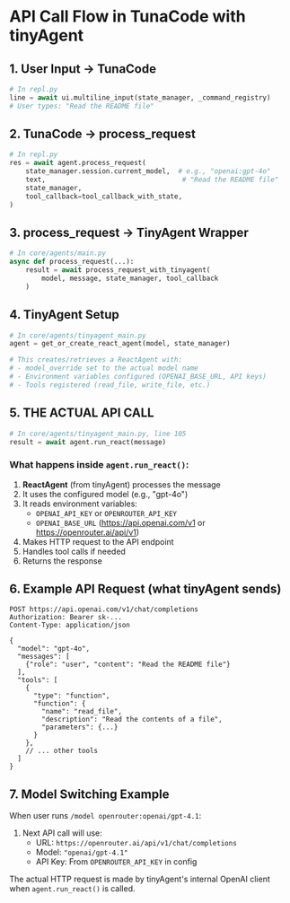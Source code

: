 # API Call Flow in TunaCode with tinyAgent

## 1. User Input → TunaCode
```python
# In repl.py
line = await ui.multiline_input(state_manager, _command_registry)
# User types: "Read the README file"
```

## 2. TunaCode → process_request
```python
# In repl.py
res = await agent.process_request(
    state_manager.session.current_model,  # e.g., "openai:gpt-4o"
    text,                                  # "Read the README file"
    state_manager,
    tool_callback=tool_callback_with_state,
)
```

## 3. process_request → TinyAgent Wrapper
```python
# In core/agents/main.py
async def process_request(...):
    result = await process_request_with_tinyagent(
        model, message, state_manager, tool_callback
    )
```

## 4. TinyAgent Setup
```python
# In core/agents/tinyagent_main.py
agent = get_or_create_react_agent(model, state_manager)

# This creates/retrieves a ReactAgent with:
# - model_override set to the actual model name
# - Environment variables configured (OPENAI_BASE_URL, API keys)
# - Tools registered (read_file, write_file, etc.)
```

## 5. THE ACTUAL API CALL
```python
# In core/agents/tinyagent_main.py, line 105
result = await agent.run_react(message)
```

### What happens inside `agent.run_react()`:

1. **ReactAgent** (from tinyAgent) processes the message
2. It uses the configured model (e.g., "gpt-4o")
3. It reads environment variables:
   - `OPENAI_API_KEY` or `OPENROUTER_API_KEY`
   - `OPENAI_BASE_URL` (https://api.openai.com/v1 or https://openrouter.ai/api/v1)
4. Makes HTTP request to the API endpoint
5. Handles tool calls if needed
6. Returns the response

## 6. Example API Request (what tinyAgent sends)
```http
POST https://api.openai.com/v1/chat/completions
Authorization: Bearer sk-...
Content-Type: application/json

{
  "model": "gpt-4o",
  "messages": [
    {"role": "user", "content": "Read the README file"}
  ],
  "tools": [
    {
      "type": "function",
      "function": {
        "name": "read_file",
        "description": "Read the contents of a file",
        "parameters": {...}
      }
    },
    // ... other tools
  ]
}
```

## 7. Model Switching Example
When user runs `/model openrouter:openai/gpt-4.1`:

1. Next API call will use:
   - URL: `https://openrouter.ai/api/v1/chat/completions`
   - Model: `"openai/gpt-4.1"`
   - API Key: From `OPENROUTER_API_KEY` in config

The actual HTTP request is made by tinyAgent's internal OpenAI client when `agent.run_react()` is called.
